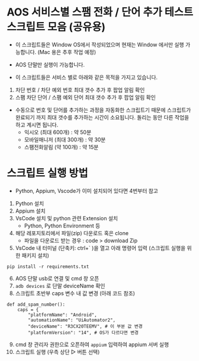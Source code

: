 # AOS 서비스별 스팸 전화 / 단어 추가 테스트 스크립트 모음 (공유용)

-   이 스크립트들은 Window OS에서 작성되었으며 현재는 Window 에서만 실행 가능합니다. (Mac 용은 추후 작업 예정)
-   AOS 단말만 실행이 가능합니다.

-   이 스크립트들은 서비스 별로 아래와 같은 목적을 가지고 있습니다.

1. 차단 번호 / 차단 예외 번호 최대 갯수 추가 후 팝업 알림 확인
2. 스팸 차단 단어 / 스팸 예외 단어 최대 갯수 추가 후 팝업 알림 확인

-   수동으로 번호 및 단어를 추가하는 과정을 자동화한 스크립트기 때문에 스크립트가 완료되기 까지 최대 갯수를 추가하는 시간이 소요됩니다. 돌리는 동안 다른 작업을 하고 계시면 됩니다.
    -   익시오 (최대 600개) : 약 50분
    -   모바일매니저 (최대 300개) : 약 30분
    -   스팸전화알림 (약 100개) : 약 15분

# 스크립트 실행 방법

-   Python, Appium, Vscode가 이미 설치되어 있다면 4번부터 참고

1. Python 설치
2. Appium 설치
3. VsCode 설치 및 python 관련 Extension 설치
    - Python, Python Environment 등
4. 해당 레포지토리에서 파일(zip) 다운로드 혹은 clone
    - 파일을 다운로드 받는 경우 : code > download Zip
5. VsCode 내 터미널 (단축키: ctrl+` )을 열고 아래 명령어 입력
   (스크립트 실행을 위한 패키지 설치)

```
pip install -r requirements.txt
```

6. AOS 단말 usb로 연결 및 cmd 창 오픈
7. `adb devices` 로 단말 deviceName 확인
8. 스크립트 초반부 caps 변수 내 값 변경 (아래 코드 참조)

```
def add_spam_number():
    caps = {
        "platformName": "Android",
        "automationName": "UiAutomator2",
        "deviceName": "R3CX20TEEMV", # 이 부분 값 변경
        "platformVersion": "14", # OS가 다르다면 변경
```

9. cmd 창 관리자 권한으로 오픈하여 `appium` 입력하여 appium 서버 실행
10. 스크립트 실행 (우측 상단 ▷ 버튼 선택)
